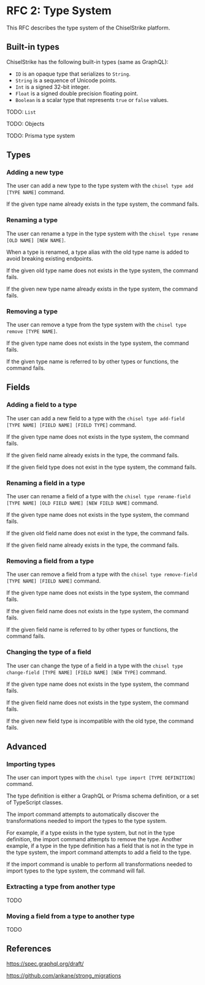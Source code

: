 # RFC 2: Type System

This RFC describes the type system of the ChiselStrike platform.

## Built-in types

ChiselStrike has the following built-in types (same as GraphQL):

* `ID` is an opaque type that serializes to `String`.
* `String` is a sequence of Unicode points.
* `Int` is a signed 32-bit integer.
* `Float` is a signed double precision floating point.
* `Boolean` is a scalar type that represents `true` or `false` values.

TODO: `List`

TODO: Objects

TODO: Prisma type system

## Types

### Adding a new type

The user can add a new type to the type system with the ``chisel type add [TYPE NAME]`` command.

If the given type name already exists in the type system, the command fails.

### Renaming a type

The user can rename a type in the type system with the ``chisel type rename [OLD NAME] [NEW NAME]``.

When a type is renamed, a type alias with the old type name is added to avoid breaking existing endpoints.

If the given old type name does not exists in the type system, the command fails.

If the given new type name already exists in the type system, the command fails.

### Removing a type

The user can remove a type from the type system with the ``chisel type remove [TYPE NAME]``.

If the given type name does not exists in the type system, the command fails.

If the given type name is referred to by other types or functions, the command fails.

## Fields

### Adding a field to a type

The user can add a new field to a type with the ``chisel type add-field [TYPE NAME] [FIELD NAME] [FIELD TYPE]`` command.

If the given type name does not exists in the type system, the command fails.

If the given field name already exists in the type, the command fails.

If the given field type does not exist in the type system, the command fails.

### Renaming a field in a type

The user can rename a field of a type with the ``chisel type rename-field [TYPE NAME] [OLD FIELD NAME] [NEW FIELD NAME]`` command. 

If the given type name does not exists in the type system, the command fails.

If the given old field name does not exist in the type, the command fails.

If the given field name already exists in the type, the command fails.

### Removing a field from a type

The user can remove a field from a type with the ``chisel type remove-field [TYPE NAME] [FIELD NAME]`` command.

If the given type name does not exists in the type system, the command fails.

If the given field name does not exists in the type system, the command fails.

If the given field name is referred to by other types or functions, the command fails.

### Changing the type of a field

The user can change the type of a field in a type with the ``chisel type change-field [TYPE NAME] [FIELD NAME] [NEW TYPE]`` command.

If the given type name does not exists in the type system, the command fails.

If the given field name does not exists in the type system, the command fails.

If the given new field type is incompatible with the old type, the command fails.

## Advanced

### Importing types

The user can import types with the `chisel type import [TYPE DEFINITION]` command.

The type definition is either a GraphQL or Prisma schema definition, or a set of TypeScript classes.

The import command attempts to automatically discover the transformations needed to import the types to the type system.

For example, if a type exists in the type system, but not in the type definition, the import command attempts to remove the type.
Another example, if a type in the type definition has a field that is not in the type in the type system, the import command attempts to add a field to the type.

If the import command is unable to perform all transformations needed to import types to the type system, the command will fail.

### Extracting a type from another type

TODO

### Moving a field from a type to another type

TODO

## References

https://spec.graphql.org/draft/

https://github.com/ankane/strong_migrations
